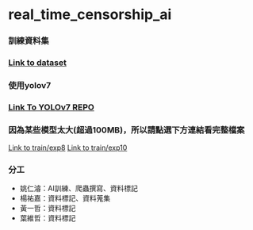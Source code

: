 # real_time_censorship_ai
### 訓練資料集
### [Link to dataset](https://drive.google.com/drive/folders/1AFANMMrncXkGczilsVHUq1udin_pRDKc?usp=sharing)

### 使用yolov7
### [Link To YOLOv7 REPO](https://github.com/WongKinYiu/yolov7])

### 因為某些模型太大(超過100MB)，所以請點選下方連結看完整檔案
[Link to train/exp8](https://drive.google.com/drive/folders/1BhXjCcWETtbdrL2vEp4XECXIUouuN9n0?usp=sharing)
[Link to train/exp10](https://drive.google.com/drive/folders/1A9vqv1-zmsb8-sMAjzOAVCM9fjoUUrIZ?usp=sharing)

### 分工
* 姚仁濬：AI訓練、爬蟲撰寫、資料標記
* 楊祐嘉：資料標記、資料蒐集
* 黃一哲：資料標記
* 葉維哲：資料標記
